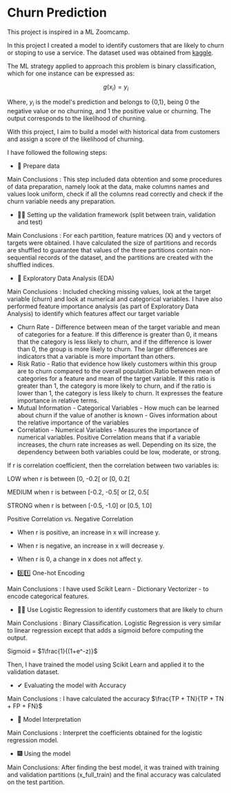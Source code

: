 # Churn Prediction

This project is inspired in a ML Zoomcamp.

In this project I created a model to identify customers that are likely to churn or stoping to use a service. The dataset used was obtained from [kaggle](https://www.kaggle.com/datasets/blastchar/telco-customer-churn).

The ML strategy applied to approach this problem is binary classification, which for one instance can be expressed as:

$$g(x_i)=y_i$$

Where, $y_i$ is the model's prediction and belongs to {0,1}, being 0 the negative value or no churning, and 1 the positive value or churning. The output corresponds to the likelihood of churning.

With this project, I aim to build a model with historical data from customers and assign a score of the likelihood of churning.

I have followed the following steps:

* 👀 Prepare data

Main Conclusions : This step included data obtention and some procedures of data preparation, namely look at the data, make columns names and values look uniform, check if all the columns read correctly and check if the churn variable needs any preparation.

* 🐱‍👤 Setting up the validation framework (split between train, validation and test)

Main Conclusions : For each partition, feature matrices (X) and y vectors of targets were obtained. I have calculated the size of partitions and records are shuffled to guarantee that values of the three partitions contain non-sequential records of the dataset, and the partitions are created with the shuffled indices.

* 🌲 Exploratory Data Analysis (EDA)

Main Conclusions : Included checking missing values, look at the target variable (churn) and look at numerical and categorical variables. I have also performed feature importance analysis (as part of Exploratory Data Analysis) to identify which features affect our target variable

   - Churn Rate - Difference between mean of the target variable and mean of categories for a feature. If this difference is greater than 0, it means that the category is less likely to churn, and if the difference is lower than 0, the group is more likely to churn. The larger differences are indicators that a variable is more important than others.
   - Risk Ratio - Ratio that evidence how likely customers within this group are to churn compared to the overall population.Ratio between mean of categories for a feature and mean of the target variable. If this ratio is greater than 1, the category is more likely to churn, and if the ratio is lower than 1, the category is less likely to churn. It expresses the feature importance in relative terms.
   - Mutual Information - Categorical Variables - How much can be learned about churn if the value of another is known - Gives information about the relative importance of the variables
   - Correlation - Numerical Variables - Measures the importance of numerical variables. Positive Correlation means that if a variable increases, the churn rate increases as well. Depending on its size, the dependency between both variables could be low, moderate, or strong.

If r is correlation coefficient, then the correlation between two variables is:

LOW when r is between [0, -0.2[ or [0, 0.2[

MEDIUM when r is between [-0.2, -0.5[ or [2, 0.5[

STRONG when r is between [-0.5, -1.0] or [0.5, 1.0]

Positive Correlation vs. Negative Correlation

* When r is positive, an increase in x will increase y.
* When r is negative, an increase in x will decrease y.
* When r is 0, a change in x does not affect y.

* 0️⃣1️⃣ One-hot Encoding

Main Conclusions : I have used Scikit Learn - Dictionary Vectorizer - to encode categorical features.

* 👩‍💻 Use Logistic Regression to identify customers that are likely to churn

 Main Conclusions : Binary Classification. Logistic Regression is very similar to linear regression except that adds a sigmoid before computing the output.

 Sigmoid = $1\frac{1}{(1+e^-z)}$ 

Then, I have trained the model using Scikit Learn and applied it to the validation dataset.

* ✔ Evaluating the model with Accuracy

 Main Conclusions : I have calculated the accuracy $\frac{TP + TN}{TP + TN + FP + FN}$

* 🔎 Model Interpretation

Main Conclusions : Interpret the coefficients obtained for the logistic regression model.

* 🎆 Using the model

Main Conclusions: After finding the best model, it was trained with training and validation partitions (x_full_train) and the final accuracy was calculated on the test partition.


